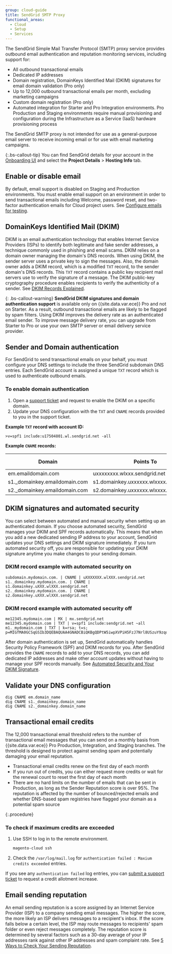 ```yaml
---
group: cloud-guide
title: SendGrid SMTP Proxy
functional_areas:
  - Cloud
  - Setup
  - Services
---
```


The SendGrid Simple Mail Transfer Protocol (SMTP) proxy service provides outbound email authentication and reputation monitoring services, including support for:

*  All outbound transactional emails
*  Dedicated IP addresses
*  Domain registration, DomainKeys Identified Mail (DKIM) signatures for email domain validation (Pro only)
*  Up to 12,000 outbound transactional emails per month, excluding marketing campaigns
*  Custom domain registration (Pro only)
*  Automated integration for Starter and Pro Integration environments. Pro Production and Staging environments require manual provisioning and configuration during the Infrastructure as a Service (IaaS) hardware provisioning process

The SendGrid SMTP proxy is not intended for use as a general-purpose email server to receive incoming email or for use with email marketing campaigns.

{:.bs-callout-tip}
You can find SendGrid details for your account in the [Onboarding UI](https://cloud.magento.com) and select the **Project Details** > **Hosting Info** tab.

## Enable or disable email

By default, email support is disabled on Staging and Production environments. You must enable email support on an environment in order to send transactional emails including Welcome, password reset, and two-factor authentication emails for Cloud project users. See [Configure emails for testing](https://devdocs.magento.com/cloud/project/project-webint-basic.html#email).

## DomainKeys Identified Mail (DKIM)

DKIM is an email authentication technology that enables Internet Service Providers (ISPs) to identify both legitimate and fake sender addresses, a technique commonly used in phishing and email scams. DKIM relies on a domain owner managing the domain's DNS records. When using DKIM, the sender server uses a private key to sign the messages. Also, the domain owner adds a DKIM record, which is a modified `TXT` record, to the sender domain's DNS records. This `TXT` record contains a public key recipient mail servers use to verify the signature of a message. The DKIM public-key cryptography procedure enables recipients to verify the authenticity of a sender. See [DKIM Records Explained](https://docs.sendgrid.com/ui/account-and-settings/dkim-records).

{: .bs-callout-warning}
**SendGrid DKIM signatures and domain authentication support** is available only on {{site.data.var.ece}} Pro and not on Starter. As a result, outbound transactional emails are likely to be flagged by spam filters. Using DKIM improves the delivery rate as an authenticated email sender. To improve message delivery rate, you can upgrade from Starter to Pro or use your own SMTP server or email delivery service provider.

## Sender and Domain authentication

For SendGrid to send transactional emails on your behalf, you must configure your DNS settings to include the three SendGrid subdomain DNS entries. Each SendGrid account is assigned a unique `TXT` record which is used to authenticate outbound emails.
### To enable domain authentication

1. Open a [support ticket](https://support.magento.com/hc/en-us/articles/360000913794#submit-ticket) and request to enable the DKIM on a specific domain.
1. Update your DNS configuration with the `TXT` and `CNAME` records provided to you in the support ticket.

**Example `TXT` record with account ID:**

```text
>v=spf1 include:u17504801.wl.sendgrid.net -all
```
**Example `CNAME` records:**

| Domain   | Points To | Record Type
|----------|----------|-------------|
| em.emaildomain.com  | uxxxxxxxx.wlxxx.sendgrid.net | CNAME |
| s1._domainkey.emaildomain.com | s1.domainkey.uxxxxxx.wlxxxx.sendgrid.net | CNAME |
| s2._domainkey.emaildomain.com | s2.domainkey.uxxxxxx.wlxxxx.sendgrid.net | CNAME |

## DKIM signatures and automated security

You can select between automated and manual security when setting up an authenticated domain. If you choose automated security, SendGrid manages your DKIM and SPF records automatically. This means that when you add a new dedicated sending IP address to your account, SendGrid updates your DNS settings and DKIM signature immediately. If you turn automated security off, you are responsible for updating your DKIM signature anytime you make changes to your sending domain.  

### DKIM record example with automated security on

```text
subdomain.mydomain.com. | CNAME | uXXXXXXX.wlXXX.sendgrid.net
s1._domainkey.mydomain.com. | CNAME | s1.domainkey.uXXX.wlXXX.sendgrid.net
s2._domainkey.mydomain.com. | CNAME | s2.domainkey.uXXX.wlXXX.sendgrid.net
```
### DKIM record example with automated security off

```text
me12345.mydomain.com | MX | mx.sendgrid.net
me12345.mydomain.com | TXT | v=spf1 include:sendgrid.net ~all
m1._mydomain.com | TXT | k=rsa; t=s; p=MIGfMA0GCSqGSIb3DQEBAQUAA4GNADCBiQKBgQDPtW5iwpXVPiH5FzJ7Nrl8USzuY9zqqzjE0D1r04xDN6qwziDnmgcFNNfMewVKN2D1O+2J9N14hRprzByFwfQW76yojh54Xu3uSbQ3JP0A7k8o8GutRF8zbFUA8n0ZH2y0cIEjMliXY4W4LwPA7m4q0ObmvSjhd63O9d8z1XkUBwIDAQAB0GCSqGSIb3DQEBAQUAA4GNADCBiQKBgQDPtW5iwpXV0GCSqGSIb3DQEBAQUAA4GNADCBiQKBgQDPtW5iwpXV
```
After domain authentication is set up, SendGrid automatically handles Security Policy Framework (SPF) and DKIM records for you. After SendGrid provides the `CNAME` records to add to your DNS records, you can add dedicated IP addresses and make other account updates without having to manage your SPF records manually. See [Automated Security and Your DKIM Signature](https://docs.sendgrid.com/ui/account-and-settings/dkim-records#automated-security-and-your-dkim-signature).
## Validate your DNS configuration

```terminal
dig CNAME em.domain_name
dig CNAME s1._domainkey.domain_name
dig CNAME s2._domainkey.domain_name
```
## Transactional email credits
The 12,000 transactional email threshold refers to the number of transactional email messages that you can send on a monthly basis from {{site.data.var.ece}} Pro Production, Integration, and Staging branches. The threshold is designed to protect against sending spam and potentially damaging your email reputation.

*  Transactional email credits renew on the first day of each month
*  If you run out of credits, you can either request more credits or wait for the renewal count to reset the first day of each month
*  There are no hard limits on the number of emails that can be sent in Production, as long as the Sender Reputation score is over 95%. The reputation is affected by the number of bounced/rejected emails and whether DNS-based spam registries have flagged your domain as a potential spam source

{:.procedure}
### To check if maximum credits are exceeded

1. Use SSH to log in to the remote environment.

    ```bash
    magento-cloud ssh
    ```

2. Check the `/var/log/mail.log` for `authentication failed : Maxium credits exceeded` entries.

If you see any `authentication failed` log entries, you can [submit a support ticket](https://support.magento.com/hc/en-us/articles/360000913794#submit-ticket) to request a credit allotment increase.

## Email sending reputation

An email sending reputation is a score assigned by an Internet Service Provider (ISP) to a company sending email messages. The higher the score, the more likely an ISP delivers messages to a recipient's inbox. If the score falls below a certain level, the ISP may route messages to recipients' spam folder or even reject messages completely. The reputation score is determined by several factors such as a 30-day average of your IP addresses rank against other IP addresses and spam complaint rate. See [5 Ways to Check Your Sending Reputation](https://sendgrid.com/blog/5-ways-check-sending-reputation/).
